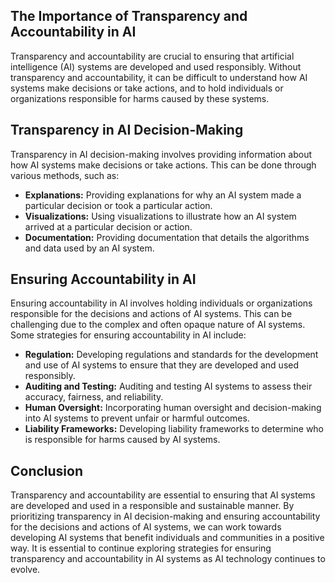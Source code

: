 

The Importance of Transparency and Accountability in AI
-------------------------------------------------------

Transparency and accountability are crucial to ensuring that artificial intelligence (AI) systems are developed and used responsibly. Without transparency and accountability, it can be difficult to understand how AI systems make decisions or take actions, and to hold individuals or organizations responsible for harms caused by these systems.

Transparency in AI Decision-Making
----------------------------------

Transparency in AI decision-making involves providing information about how AI systems make decisions or take actions. This can be done through various methods, such as:

* **Explanations:** Providing explanations for why an AI system made a particular decision or took a particular action.
* **Visualizations:** Using visualizations to illustrate how an AI system arrived at a particular decision or action.
* **Documentation:** Providing documentation that details the algorithms and data used by an AI system.

Ensuring Accountability in AI
-----------------------------

Ensuring accountability in AI involves holding individuals or organizations responsible for the decisions and actions of AI systems. This can be challenging due to the complex and often opaque nature of AI systems. Some strategies for ensuring accountability in AI include:

* **Regulation:** Developing regulations and standards for the development and use of AI systems to ensure that they are developed and used responsibly.
* **Auditing and Testing:** Auditing and testing AI systems to assess their accuracy, fairness, and reliability.
* **Human Oversight:** Incorporating human oversight and decision-making into AI systems to prevent unfair or harmful outcomes.
* **Liability Frameworks:** Developing liability frameworks to determine who is responsible for harms caused by AI systems.

Conclusion
----------

Transparency and accountability are essential to ensuring that AI systems are developed and used in a responsible and sustainable manner. By prioritizing transparency in AI decision-making and ensuring accountability for the decisions and actions of AI systems, we can work towards developing AI systems that benefit individuals and communities in a positive way. It is essential to continue exploring strategies for ensuring transparency and accountability in AI systems as AI technology continues to evolve.

